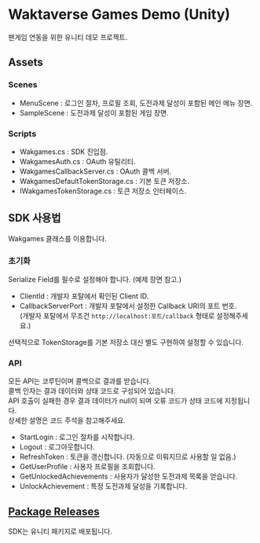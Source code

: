 # Waktaverse Games Demo (Unity)

팬게임 연동을 위한 유니티 데모 프로젝트.

## Assets

### Scenes

- MenuScene : 로그인 절차, 프로필 조회, 도전과제 달성이 포함된 메인 메뉴 장면.
- SampleScene : 도전과제 달성이 포함된 게임 장면.

### Scripts

- Wakgames.cs : SDK 진입점.
- WakgamesAuth.cs : OAuth 유틸리티.
- WakgamesCallbackServer.cs : OAuth 콜백 서버.
- WakgamesDefaultTokenStorage.cs : 기본 토큰 저장소.
- IWakgamesTokenStorage.cs : 토큰 저장소 인터페이스.

## SDK 사용법

Wakgames 클래스를 이용합니다.

### 초기화

Serialize Field를 필수로 설정해야 합니다. (예제 장면 참고.)

- ClientId : 개발자 포탈에서 확인된 Client ID.
- CallbackServerPort : 개발자 포탈에서 설정한 Callback URI의 포트 번호.  
  (개발자 포탈에서 무조건 `http://localhost:포트/callback` 형태로 설정해주세요.)

선택적으로 TokenStorage를 기본 저장소 대신 별도 구현하여 설정할 수 있습니다.

### API

모든 API는 코루틴이며 콜백으로 결과를 받습니다.  
콜백 인자는 결과 데이터와 상태 코드로 구성되어 있습니다.  
API 호출이 실패한 경우 결과 데이터가 null이 되며 오류 코드가 상태 코드에 지정됩니다.  
상세한 설명은 코드 주석을 참고해주세요.

- StartLogin : 로그인 절차를 시작합니다.
- Logout : 로그아웃합니다.
- RefreshToken : 토큰을 갱신합니다. (자동으로 이뤄지므로 사용할 일 없음.)
- GetUserProfile : 사용자 프로필을 조회합니다.
- GetUnlockedAchievements : 사용자가 달성한 도전과제 목록을 얻습니다.
- UnlockAchievement : 특정 도전과제 달성을 기록합니다.

## [Package Releases](https://github.com/WakGames/Waktaverse-Games-Demo-Unity/releases)

SDK는 유니티 패키지로 배포됩니다.
